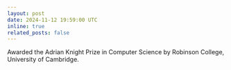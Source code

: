 ```yaml
---
layout: post
date: 2024-11-12 19:59:00 UTC
inline: true
related_posts: false
---
```


Awarded the Adrian Knight Prize in Computer Science by Robinson College, University of Cambridge.